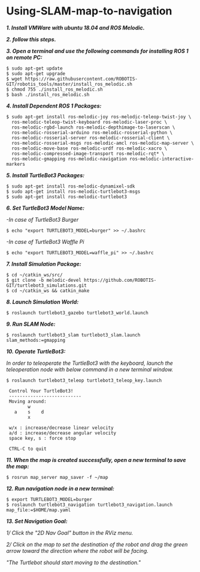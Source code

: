 # Using-SLAM-map-to-navigation
**_1. Install VMWare with ubuntu 18.04 and ROS Melodic._**

**_2. follow this steps._**

**_3. Open a terminal and use the following commands for installing ROS 1 on remote PC:_**
```
$ sudo apt-get update
$ sudo apt-get upgrade
$ wget https://raw.githubusercontent.com/ROBOTIS-GIT/robotis_tools/master/install_ros_melodic.sh
$ chmod 755 ./install_ros_melodic.sh 
$ bash ./install_ros_melodic.sh
```
**_4. Install Dependent ROS 1 Packages:_**
```
$ sudo apt-get install ros-melodic-joy ros-melodic-teleop-twist-joy \
  ros-melodic-teleop-twist-keyboard ros-melodic-laser-proc \
  ros-melodic-rgbd-launch ros-melodic-depthimage-to-laserscan \
  ros-melodic-rosserial-arduino ros-melodic-rosserial-python \
  ros-melodic-rosserial-server ros-melodic-rosserial-client \
  ros-melodic-rosserial-msgs ros-melodic-amcl ros-melodic-map-server \
  ros-melodic-move-base ros-melodic-urdf ros-melodic-xacro \
  ros-melodic-compressed-image-transport ros-melodic-rqt* \
  ros-melodic-gmapping ros-melodic-navigation ros-melodic-interactive-markers
```
**_5. Install TurtleBot3 Packages:_**
```
$ sudo apt-get install ros-melodic-dynamixel-sdk
$ sudo apt-get install ros-melodic-turtlebot3-msgs
$ sudo apt-get install ros-melodic-turtlebot3
```
**_6. Set TurtleBot3 Model Name:_**

_-In case of TurtleBot3 Burger_
```
$ echo "export TURTLEBOT3_MODEL=burger" >> ~/.bashrc
```
_-In case of TurtleBot3 Waffle Pi_
```
$ echo "export TURTLEBOT3_MODEL=waffle_pi" >> ~/.bashrc
```
**_7. Install Simulation Package:_**
```
$ cd ~/catkin_ws/src/
$ git clone -b melodic-devel https://github.com/ROBOTIS-GIT/turtlebot3_simulations.git
$ cd ~/catkin_ws && catkin_make
```
**_8. Launch Simulation World:_**
```
$ roslaunch turtlebot3_gazebo turtlebot3_world.launch
```
**_9. Run SLAM Node:_**
```
$ roslaunch turtlebot3_slam turtlebot3_slam.launch slam_methods:=gmapping
```
**_10. Operate TurtleBot3:_**

_In order to teleoperate the TurtleBot3 with the keyboard, launch the teleoperation node with below command in a new terminal window._
```
$ roslaunch turtlebot3_teleop turtlebot3_teleop_key.launch

 Control Your TurtleBot3!
 ---------------------------
 Moving around:
        w
   a    s    d
        x

 w/x : increase/decrease linear velocity
 a/d : increase/decrease angular velocity
 space key, s : force stop

 CTRL-C to quit
```
**_11. When the map is created successfully, open a new terminal to save the map:_**
```
$ rosrun map_server map_saver -f ~/map
```
**_12. Run navigation node in a new terminal:_**
```
$ export TURTLEBOT3_MODEL=burger
$ roslaunch turtlebot3_navigation turtlebot3_navigation.launch map_file:=$HOME/map.yaml
```
**_13. Set Navigation Goal:_**

_1/ Click the "2D Nav Goal" button in the RViz menu._

_2/ Click on the map to set the destination of the robot and drag the green arrow toward the direction where the robot will be facing._

_"The Turtlebot should start moving to the destination."_
